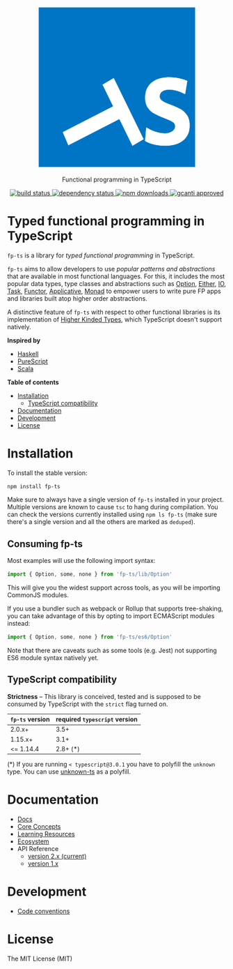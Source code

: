 <h3 align="center">
  <a href="https://gcanti.github.io/fp-ts/">
    <img src="./docs/fp-ts-logo.png">
  </a>
</h3>

<p align="center">
Functional programming in TypeScript
</p>

<p align="center">
  <a href="https://travis-ci.org/gcanti/fp-ts">
    <img src="https://img.shields.io/travis/gcanti/fp-ts/master.svg?style=flat-square" alt="build status" height="20">
  </a>
  <a href="https://david-dm.org/gcanti/fp-ts">
    <img src="https://img.shields.io/david/gcanti/fp-ts.svg?style=flat-square" alt="dependency status" height="20">
  </a>
  <a href="https://www.npmjs.com/package/fp-ts">
    <img src="https://img.shields.io/npm/dm/fp-ts.svg" alt="npm downloads" height="20">
  </a>
  <a href="https://www.npmjs.com/package/fp-ts">
    <img src="https://img.shields.io/badge/gcanti%20status-approved-green" alt="gcanti approved" height="20">
  </a>  
</p>

# Typed functional programming in TypeScript

`fp-ts` is a library for _typed functional programming_ in TypeScript.

`fp-ts` aims to allow developers to use _popular patterns and abstractions_ that are available in most functional languages. For this, it includes the most popular data types, type classes and abstractions such as [Option](https://gcanti.github.io/fp-ts/modules/Option.ts), [Either](https://gcanti.github.io/fp-ts/modules/Either.ts), [IO](https://gcanti.github.io/fp-ts/modules/IO.ts), [Task](https://gcanti.github.io/fp-ts/modules/Task.ts), [Functor](https://gcanti.github.io/fp-ts/modules/Functor.ts), [Applicative](https://gcanti.github.io/fp-ts/modules/Applicative.ts), [Monad](https://gcanti.github.io/fp-ts/modules/Monad.ts) to empower users to write pure FP apps and libraries built atop higher order abstractions.

A distinctive feature of `fp-ts` with respect to other functional libraries is its implementation of [Higher Kinded Types](<https://en.wikipedia.org/wiki/Kind_(type_theory)>), which TypeScript doesn't support natively.

**Inspired by**

- [Haskell](https://haskell-lang.org)
- [PureScript](http://www.purescript.org)
- [Scala](https://www.scala-lang.org/)

<!-- START doctoc generated TOC please keep comment here to allow auto update -->
<!-- DON'T EDIT THIS SECTION, INSTEAD RE-RUN doctoc TO UPDATE -->

**Table of contents**

- [Installation](#installation)
  - [TypeScript compatibility](#typescript-compatibility)
- [Documentation](#documentation)
- [Development](#development)
- [License](#license)

<!-- END doctoc generated TOC please keep comment here to allow auto update -->

# Installation

To install the stable version:

```
npm install fp-ts
```

Make sure to always have a single version of `fp-ts` installed in your project. Multiple versions are known to cause `tsc` to hang during compilation. You can check the versions currently installed using `npm ls fp-ts` (make sure there's a single version and all the others are marked as `deduped`).

## Consuming fp-ts

Most examples will use the following import syntax:

```ts
import { Option, some, none } from 'fp-ts/lib/Option'
```

This will give you the widest support across tools, as you will be importing CommonJS modules.

If you use a bundler such as webpack or Rollup that supports tree-shaking, you can take advantage of this by opting to import ECMAScript modules instead:

```ts
import { Option, some, none } from 'fp-ts/es6/Option'
```

Note that there are caveats such as some tools (e.g. Jest) not supporting ES6 module syntax natively yet.

## TypeScript compatibility

**Strictness** – This library is conceived, tested and is supposed to be consumed by TypeScript with the `strict` flag turned on.

| `fp-ts` version | required `typescript` version |
| --------------- | ----------------------------- |
| 2.0.x+          | 3.5+                          |
| 1.15.x+         | 3.1+                          |
| <= 1.14.4       | 2.8+ (\*)                     |

(\*) If you are running `< typescript@3.0.1` you have to polyfill the `unknown` type. You can use [unknown-ts](https://github.com/gcanti/unknown-ts) as a polyfill.

# Documentation

- [Docs](https://gcanti.github.io/fp-ts)
- [Core Concepts](https://gcanti.github.io/fp-ts/introduction/core-concepts)
- [Learning Resources](https://gcanti.github.io/fp-ts/introduction/learning-resources)
- [Ecosystem](https://gcanti.github.io/fp-ts/introduction/ecosystem)
- API Reference
  - [version 2.x (current)](https://gcanti.github.io/fp-ts/modules/)
  - [version 1.x](https://github.com/gcanti/fp-ts/tree/1.x/docs/modules/)

# Development

- [Code conventions](https://gcanti.github.io/fp-ts/introduction/code-conventions)

# License

The MIT License (MIT)
